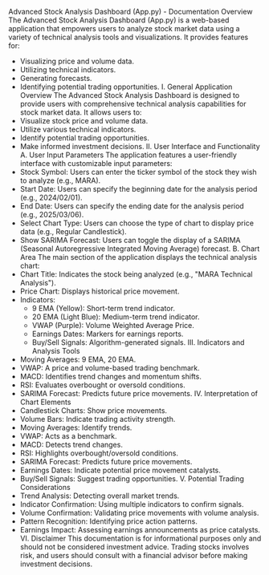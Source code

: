 Advanced Stock Analysis Dashboard (App.py) - Documentation
Overview
The Advanced Stock Analysis Dashboard (App.py) is a web-based application that empowers users to analyze stock market data using a variety of technical analysis tools and visualizations. It provides features for:
- Visualizing price and volume data.
- Utilizing technical indicators.
- Generating forecasts.
- Identifying potential trading opportunities.
I. General Application Overview
The Advanced Stock Analysis Dashboard is designed to provide users with comprehensive technical analysis capabilities for stock market data. It allows users to:
- Visualize stock price and volume data.
- Utilize various technical indicators.
- Identify potential trading opportunities.
- Make informed investment decisions.
II. User Interface and Functionality
A. User Input Parameters
The application features a user-friendly interface with customizable input parameters:
- Stock Symbol: Users can enter the ticker symbol of the stock they wish to analyze (e.g., MARA).
- Start Date: Users can specify the beginning date for the analysis period (e.g., 2024/02/01).
- End Date: Users can specify the ending date for the analysis period (e.g., 2025/03/06).
- Select Chart Type: Users can choose the type of chart to display price data (e.g., Regular Candlestick).
- Show SARIMA Forecast: Users can toggle the display of a SARIMA (Seasonal Autoregressive Integrated Moving Average) forecast.
B. Chart Area
The main section of the application displays the technical analysis chart:
- Chart Title: Indicates the stock being analyzed (e.g., "MARA Technical Analysis").
- Price Chart: Displays historical price movement.
- Indicators:
  - 9 EMA (Yellow): Short-term trend indicator.
  - 20 EMA (Light Blue): Medium-term trend indicator.
  - VWAP (Purple): Volume Weighted Average Price.
  - Earnings Dates: Markers for earnings reports.
  - Buy/Sell Signals: Algorithm-generated signals.
III. Indicators and Analysis Tools
- Moving Averages: 9 EMA, 20 EMA.
- VWAP: A price and volume-based trading benchmark.
- MACD: Identifies trend changes and momentum shifts.
- RSI: Evaluates overbought or oversold conditions.
- SARIMA Forecast: Predicts future price movements.
IV. Interpretation of Chart Elements
- Candlestick Charts: Show price movements.
- Volume Bars: Indicate trading activity strength.
- Moving Averages: Identify trends.
- VWAP: Acts as a benchmark.
- MACD: Detects trend changes.
- RSI: Highlights overbought/oversold conditions.
- SARIMA Forecast: Predicts future price movements.
- Earnings Dates: Indicate potential price movement catalysts.
- Buy/Sell Signals: Suggest trading opportunities.
V. Potential Trading Considerations
- Trend Analysis: Detecting overall market trends.
- Indicator Confirmation: Using multiple indicators to confirm signals.
- Volume Confirmation: Validating price movements with volume analysis.
- Pattern Recognition: Identifying price action patterns.
- Earnings Impact: Assessing earnings announcements as price catalysts.
VI. Disclaimer
This documentation is for informational purposes only and should not be considered investment advice. Trading stocks involves risk, and users should consult with a financial advisor before making investment decisions.

